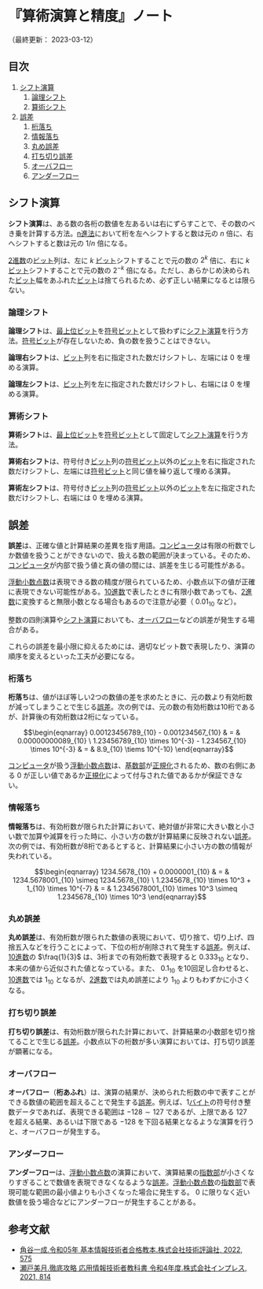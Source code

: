 # 『算術演算と精度』ノート

（最終更新： 2023-03-12）


## 目次

1. [シフト演算](#シフト演算)
	1. [論理シフト](#論理シフト)
	1. [算術シフト](#算術シフト)
1. [誤差](#誤差)
	1. [桁落ち](#桁落ち)
	1. [情報落ち](#情報落ち)
	1. [丸め誤差](#丸め誤差)
	1. [打ち切り誤差](#打ち切り誤差)
	1. [オーバフロー](#オーバフロー)
	1. [アンダーフロー](#アンダーフロー)


## シフト演算

**シフト演算**は、ある数の各桁の数値を左あるいは右にずらすことで、その数のべき乗を計算する方法。[n進法](./radix.md#基数)において桁を左へシフトすると数は元の $n$ 倍に、右へシフトすると数は元の $1/n$ 倍になる。

[2進数](./radix.md#2進数)の[ビット](../../../_/chapters/computer_and_number.md#ビット)列は、左に $k$ [ビット](../../../_/chapters/computer_and_number.md#ビット)シフトすることで元の数の $2^k$ 倍に、右に $k$ [ビット](../../../_/chapters/computer_and_number.md#ビット)シフトすることで元の数の $2^{-k}$ 倍になる。ただし、あらかじめ決められた[ビット](../../../_/chapters/computer_and_number.md#ビット)幅をあふれた[ビット](../../../_/chapters/computer_and_number.md#ビット)は捨てられるため、必ず正しい結果になるとは限らない。

### 論理シフト

**論理シフト**は、[最上位ビット](../../../_/chapters/computer_and_number.md#msb)を[符号ビット](./numeric_representation.md#符号ビット)として扱わずに[シフト演算](#シフト演算)を行う方法。[符号ビット](./numeric_representation.md#符号ビット)が存在しないため、負の数を扱うことはできない。

**論理右シフト**は、[ビット](../../../_/chapters/computer_and_number.md#ビット)列を右に指定された数だけシフトし、左端には $0$ を埋める演算。

**論理左シフト**は、[ビット](../../../_/chapters/computer_and_number.md#ビット)列を左に指定された数だけシフトし、右端には $0$ を埋める演算。

### 算術シフト

**算術シフト**は、[最上位ビット](../../../_/chapters/computer_and_number.md#msb)を[符号ビット](./numeric_representation.md#符号ビット)として固定して[シフト演算](#シフト演算)を行う方法。

**算術右シフト**は、符号付き[ビット](../../../_/chapters/computer_and_number.md#ビット)列の[符号ビット](./numeric_representation.md#符号ビット)以外の[ビット](../../../_/chapters/computer_and_number.md#ビット)を右に指定された数だけシフトし、左端には[符号ビット](./numeric_representation.md#符号ビット)と同じ値を繰り返して埋める演算。

**算術左シフト**は、符号付き[ビット](../../../_/chapters/computer_and_number.md#ビット)列の[符号ビット](./numeric_representation.md#符号ビット)以外の[ビット](../../../_/chapters/computer_and_number.md#ビット)を左に指定された数だけシフトし、右端には $0$ を埋める演算。


## 誤差

**誤差**は、正確な値と計算結果の差異を指す用語。[コンピュータ](../../../../computer/_/chapters/computer.md#コンピュータ)は有限の桁数でしか数値を扱うことができないので、扱える数の範囲が決まっている。そのため、[コンピュータ](../../../../computer/_/chapters/computer.md#コンピュータ)が内部で扱う値と真の値の間には、誤差を生じる可能性がある。

[浮動小数点数](./numeric_representation.md#浮動小数点数)は表現できる数の精度が限られているため、小数点以下の値が正確に表現できない可能性がある。[10進数](./radix.md#10進数)で表したときに有限小数であっても、[2進数](./radix.md#2進数)に変換すると無限小数となる場合もあるので注意が必要（ $0.01_{10}$ など）。

整数の四則演算や[シフト演算](#シフト演算)においても、[オーバフロー](#オーバフロー)などの誤差が発生する場合がある。

これらの誤差を最小限に抑えるためには、適切なビット数で表現したり、演算の順序を変えるといった工夫が必要になる。

### 桁落ち

**桁落ち**は、値がほぼ等しい2つの数値の差を求めたときに、元の数より有効桁数が減ってしまうことで生じる[誤差](#誤差)。次の例では、元の数の有効桁数は10桁であるが、計算後の有効桁数は2桁になっている。

```math
\begin{eqnarray}
0.00123456789_{10} - 0.001234567_{10} & = & 0.00000000089_{10} \
1.23456789_{10} \times 10^{-3} - 1.234567_{10} \times 10^{-3} & = & 8.9_{10} \tiems 10^{-10}
\end{eqnarray}
```

[コンピュータ](../../../../computer/_/chapters/computer.md#コンピュータ)が扱う[浮動小数点数](./numeric_representation.md#浮動小数点数)は、[基数部](./numeric_representation.md#浮動小数点数)が[正規化](./numeric_representation.md#浮動小数点数)されるため、数の右側にある $0$ が正しい値であるか[正規化](./numeric_representation.md#浮動小数点数)によって付与された値であるかが保証できない。

### 情報落ち

**情報落ち**は、有効桁数が限られた計算において、絶対値が非常に大きい数と小さい数で加算や減算を行った時に、小さい方の数が計算結果に反映されない[誤差](#誤差)。次の例では、有効桁数が8桁であるとすると、計算結果に小さい方の数の情報が失われている。

```math
\begin{eqnarray}
1234.5678_{10} + 0.0000001_{10} & = & 1234.5678001_{10} \simeq 1234.5678_{10} \
1.2345678_{10} \times 10^3 + 1_{10} \times 10^{-7} & = & 1.2345678001_{10} \times 10^3 \simeq 1.2345678_{10} \times 10^3
\end{eqnarray}
```

### 丸め誤差

**丸め誤差**は、有効桁数が限られた数値の表現において、切り捨て、切り上げ、四捨五入などを行うことによって、下位の桁が削除されて発生する[誤差](#誤差)。例えば、[10進数](./radix.md#10進数)の $\fraq{1}{3}$ は、3桁までの有効桁数で表現すると $0.333_{10}$ となり、本来の値から近似された値となっている。また、 $0.1_{10}$ を10回足し合わせると、[10進数](./radix.md#10進数)では $1_{10}$ となるが、[2進数](./radix.md#2進数)では丸め誤差により $1_{10}$ よりもわずかに小さくなる。

### 打ち切り誤差

**打ち切り誤差**は、有効桁数が限られた計算において、計算結果の小数部を切り捨てることで生じる[誤差](#誤差)。小数点以下の桁数が多い演算においては、打ち切り誤差が顕著になる。

### オーバフロー

**オーバフロー**（**桁あふれ**）は、演算の結果が、決められた桁数の中で表すことができる数値の範囲を超えることで発生する[誤差](#誤差)。例えば、1[バイト](../../../_/chapters/computer_and_number.md#バイト)の符号付き整数データであれば、表現できる範囲は $-128 \sim 127$ であるが、上限である $127$ を超える結果、あるいは下限である $-128$ を下回る結果となるような演算を行うと、オーバフローが発生する。

### アンダーフロー

**アンダーフロー**は、[浮動小数点数](./numeric_representation.md#浮動小数点数)の演算において、演算結果の[指数部](./numeric_representation.md#浮動小数点数)が小さくなりすぎることで数値を表現できなくなるような[誤差](#誤差)。[浮動小数点数](./numeric_representation.md#浮動小数点数)の[指数部](./numeric_representation.md#浮動小数点数)で表現可能な範囲の最小値よりも小さくなった場合に発生する。 $0$ に限りなく近い数値を扱う場合などにアンダーフローが発生することがある。


## 参考文献

- [角谷一成.令和05年 基本情報技術者合格教本.株式会社技術評論社, 2022, 575](https://gihyo.jp/book/2022/978-4-297-13164-7)
- [瀬戸美月.徹底攻略 応用情報技術者教科書 令和4年度.株式会社インプレス, 2021, 814](https://book.impress.co.jp/books/1121101057)
